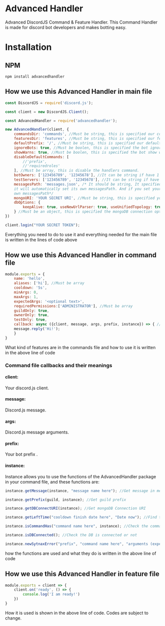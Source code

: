 # Advanced Handler
Advanced DiscordJS Command &amp; Feature Handler. This Command Handler is made for discord bot developers and makes botting easy.

# Installation

## NPM 

```
npm install advancedhandler
```

## How we use this Advanced Handler in main file

```js
const DiscordJS = require('discord.js');

const client = new DiscordJS.Client();

const AdvancedHandler = require('advancedhandler');

new AdvancedHandler(client, {
    commandsDir: 'commands', //Must be string, this is specified our commands directory.
    featuresDir: 'features', //Must be string, this is specified our features (events) directory.
    defaultPrefix: '/', //Must be string, this is specified our default prefix.
    ignoreBots: true, //Must be boolen, this is specified the bot ignore another bots or not.
    showWarns: true, //Must be boolen, this is specified the bot show warns or not.
    disableDefaultCommands: [
        //'prefix',
        //'requiredroles'
    ], //Must be array, this is disable the handlers command.
    botOwners: ['123456789', '12345678'], //It can be string if have 1 owner, it specified the bot owners.
    testServers: ['123456789', '12345678'], //It can be string if have 1 test servers, it specified the bot test servers.
    messagesPath: 'messages.json', /* It should be string, It specified the messages path. If you leave this blank,
    it will automatically set its own messagesPath. And if you set your own messagesPath you should write the handler own messagesPath to your
    own messagesPath*/
    mongoURI: 'YOUR SECRET URI', //Must be string, this is specified your mongoDB connection uri
    dbOptions: {
        keepAlive: true, useNewUrlParser: true, useUnifiedTopology: true, useFindAndModify: false
    } //Must be an object, this is specified the mongoDB connection options. If you don't set this handler do automatically set own options.
})

client.login("YOUR SECRET TOKEN");
```
Everything you need to do to use it and everything needed for the main file is written in the lines of code above

## How we use this Advanced Handler in command file
```js
module.exports = {
    name: 'hello',
    aliases: ['hi'], //Must be array
    cooldown: '5s',
    minArgs: 0,
    maxArgs: 1,
    expectedArgs: '<optional text>', 
    requiredPermissions:['ADMINISTRATOR'], //Must be array
    guildOnly: true,
    ownerOnly: true,
    testOnly: true,
    callback: async ({client, message, args, prefix, instance}) => { //callback or execute or run
    message.reply('Hi!');
    }
}
```
What kind of features are in the commands file and how to use it is written in the above line of code

### Command file callbacks and their meanings

#### client:

Your discord.js client.

#### message: 

Discord.js message.

#### args: 

Discord.js message arguments.

#### prefix:

Your bot prefix .

#### instance:

Instance allows you to use the functions of the AdvancedHandler package in your command file, and these functions are:

```js
instance.getMessage(instance, "message name here"); //Get message in messages path

instance.getPrefix(guild, instance); //Get guild prefix

instance.getDBConnectURI(instance); //Get mongoDB Connection URI

instance.getLeftTime("cooldown finish date here", "Date now"); //Find the left time to cooldown finish

instance.isCommandHas("command name here", instance); //Check the command has or not

instance.isDBConnected(); //Check the DB is connected or not

instance.newSytnaxError("prefix", "command name here", "arguments (expectedArgs)", instance); //Create new sytnax error

```
how the functions are used and what they do is written in the above line of code

## How we use this Advanced Handler in feature file

```js
module.exports = client => {
    client.on('ready', () => {
        console.log('I am ready!')
    })
}
```

How it is used is shown in the above line of code. Codes are subject to change.
